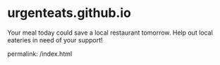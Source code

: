 # urgenteats.github.io
Your meal today could save a local restaurant tomorrow. Help out local eateries in need of your support!

permalink: /index.html
